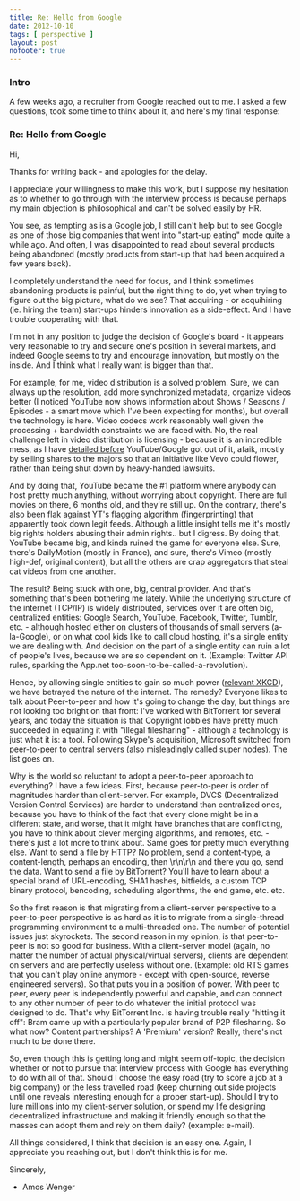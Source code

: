 ```yaml
---
title: Re: Hello from Google
date: 2012-10-10
tags: [ perspective ]
layout: post
nofooter: true
---
```


### Intro

A few weeks ago, a recruiter from Google reached out to me. I asked a few
questions, took some time to think about it, and here's my final response:

### Re: Hello from Google

Hi,

Thanks for writing back - and apologies for the delay.

I appreciate your willingness to make this work, but I suppose my hesitation as
to whether to go through with the interview process is because perhaps my main
objection is philosophical and can't be solved easily by HR.

You see, as tempting as is a Google job, I still can't help but to see Google
as one of those big companies that went into "start-up eating" mode quite a
while ago. And often, I was disappointed to read about several products being
abandoned (mostly products from start-up that had been acquired a few years
back).

I completely understand the need for focus, and I think sometimes abandoning
products is painful, but the right thing to do, yet when trying to figure out
the big picture, what do we see? That acquiring - or acquihiring (ie. hiring
the team) start-ups hinders innovation as a side-effect. And I have trouble
cooperating with that.

I'm not in any position to judge the decision of Google's board - it appears
very reasonable to try and secure one's position in several markets, and indeed
Google seems to try and encourage innovation, but mostly on the inside. And I
think what I really want is bigger than that.

For example, for me, video distribution is a solved problem. Sure, we can
always up the resolution, add more synchronized metadata, organize videos
better (I noticed YouTube now shows information about Shows / Seasons /
Episodes - a smart move which I've been expecting for months), but overall the
technology is here. Video codecs work reasonably well given the processing +
bandwidth constraints we are faced with. No, the real challenge left in video
distribution is licensing - because it is an incredible mess, as I have
[detailed before](http://amos.me/blog/2012/vision/) YouTube/Google got out of it,
afaik, mostly by selling shares to the majors so that an initiative like Vevo
could flower, rather than being shut down by heavy-handed lawsuits.

And by doing that, YouTube became the #1 platform where anybody can host pretty
much anything, without worrying about copyright. There are full movies on
there, 6 months old, and they're still up. On the contrary, there's also been
flak against YT's flagging algorithm (fingerprinting) that apparently took down
legit feeds. Although a little insight tells me it's mostly big rights holders
abusing their admin rights.. but I digress. By doing that, YouTube became big,
and kinda ruined the game for everyone else. Sure, there's DailyMotion (mostly
in France), and sure, there's Vimeo (mostly high-def, original content), but
all the others are crap aggregators that steal cat videos from one another.

The result? Being stuck with one, big, central provider. And that's something
that's been bothering me lately. While the underlying structure of the internet
(TCP/IP) is widely distributed, services over it are often big, centralized
entities: Google Search, YouTube, Facebook, Twitter, Tumblr, etc. - although
hosted either on clusters of thousands of small servers (a-la-Google), or on
what cool kids like to call cloud hosting, it's a single entity we are dealing
with. And decision on the part of a single entity can ruin a lot of people's
lives, because we are so dependent on it. (Example: Twitter API rules, sparking
the App.net too-soon-to-be-called-a-revolution).

Hence, by allowing single entities to gain so much power ([relevant
XKCD](http://xkcd.com/1118/)), we have betrayed the nature of the internet. The
remedy? Everyone likes to talk about Peer-to-peer and how it's going to change
the day, but things are not looking too bright on that front: I've worked with
BitTorrent for several years, and today the situation is that Copyright lobbies
have pretty much succeeded in equating it with "illegal filesharing" - although
a technology is just what it is: a tool. Following Skype's acquisition,
Microsoft switched from peer-to-peer to central servers (also misleadingly
called super nodes). The list goes on.

Why is the world so reluctant to adopt a peer-to-peer approach to everything? I
have a few ideas. First, because peer-to-peer is order of magnitudes harder
than client-server. For example, DVCS (Decentralized Version Control Services)
are harder to understand than centralized ones, because you have to think of
the fact that every clone might be in a different state, and worse, that it
might have branches that are conflicting, you have to think about clever
merging algorithms, and remotes, etc. - there's just a lot more to think about.
Same goes for pretty much everything else. Want to send a file by HTTP? No
problem, send a content-type, a content-length, perhaps an encoding, then
\r\n\r\n and there you go, send the data. Want to send a file by BitTorrent?
You'll have to learn about a special brand of URL-encoding, SHA1 hashes,
bitfields, a custom TCP binary protocol, bencoding, scheduling algorithms, the
end game, etc. etc.

So the first reason is that migrating from a client-server perspective to a
peer-to-peer perspective is as hard as it is to migrate from a single-thread
programming environment to a multi-threaded one. The number of potential issues
just skyrockets. The second reason in my opinion, is that peer-to-peer is not
so good for business. With a client-server model (again, no matter the number
of actual physical/virtual servers), clients are dependent on servers and are
perfectly useless without one. (Example: old RTS games that you can't play
online anymore - except with open-source, reverse engineered servers). So that
puts you in a position of power. With peer to peer, every peer is independently
powerful and capable, and can connect to any other number of peer to do
whatever the initial protocol was designed to do. That's why BitTorrent Inc. is
having trouble really "hitting it off": Bram came up with a particularly
popular brand of P2P filesharing. So what now? Content partnerships? A
'Premium' version? Really, there's not much to be done there.

So, even though this is getting long and might seem off-topic, the decision
whether or not to pursue that interview process with Google has everything to
do with all of that. Should I choose the easy road (try to score a job at a big
company) or the less travelled road (keep churning out side projects until one
reveals interesting enough for a proper start-up). Should I try to lure
millions into my client-server solution, or spend my life designing
decentralized infrastructure and making it friendly enough so that the masses
can adopt them and rely on them daily? (example: e-mail).

All things considered, I think that decision is an easy one. Again, I
appreciate you reaching out, but I don't think this is for me.

Sincerely,
- Amos Wenger

